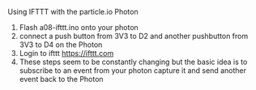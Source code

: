 Using IFTTT with the particle.io Photon


1. Flash a08-ifttt.ino onto your photon
1. connect a push button from 3V3 to D2 and another pushbutton from 3V3 to D4 on the Photon
1. Login to ifttt  https://ifttt.com
1. These steps seem to be constantly changing but the basic idea is to subscribe to an event from your photon capture it 
and send another event back to the Photon

